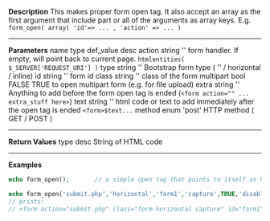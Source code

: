 **Description**
This makes proper form open tag. It also accept an array as the first argument that include part or all of the arguments as array keys. E.g. `form_open( array( 'id'=> ... , 'action' => ... )`

--------
**Parameters**
name	type	def_value	desc
action	string	''	form handler. If empty, will point back to current page. `htmlentities( $_SERVER['REQUEST_URI'] )`
type	string	''	Bootstrap form type ( '' / horizontal / inline)
id	string	''	form id
class	string	''	class of the form
multipart	bool	FALSE	TRUE to open multipart form (e.g. for file upload)
extra	string	''	Anything to add before the form open tag is ended (`<form action="" ... extra_stuff here>`)
text	string	''	html code or text to add immediately after the open tag is ended `<form>$text...`
method	enum	'post'	HTTP method ( GET / POST )

--------
**Return Values**
type	desc
String	of HTML code

--------
**Examples**

```php
echo form_open();		// a simple open tag that points to itself as handler

echo form_open('submit.php','horizontal','form1','capture',TRUE,'disabled');
// prints:
// <form action="submit.php" class="form-horizontal capture" id="form1" enctype="multipart/form-data" disabled>
```